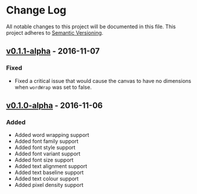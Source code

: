 # Change Log
All notable changes to this project will be documented in this file.
This project adheres to [Semantic Versioning](http://semver.org/).


## [v0.1.1-alpha] - 2016-11-07

### Fixed

- Fixed a critical issue that would cause the canvas to have no dimensions when `wordWrap` was set to false.


## [v0.1.0-alpha] - 2016-11-06

### Added

- Added word wrapping support
- Added font family support
- Added font style support
- Added font variant support
- Added font size support
- Added text alignment support
- Added text baseline support
- Added text colour support
- Added pixel density support


[Latest]: https://github.com/MrSlide/TextCanvas/tree/master
[Unreleased]: https://github.com/MrSlide/TextCanvas/tree/develop
[v0.1.1-alpha]: https://github.com/MrSlide/TextCanvas/tree/v0.1.1-alpha
[v0.1.0-alpha]: https://github.com/MrSlide/TextCanvas/tree/v0.1.0-alpha
